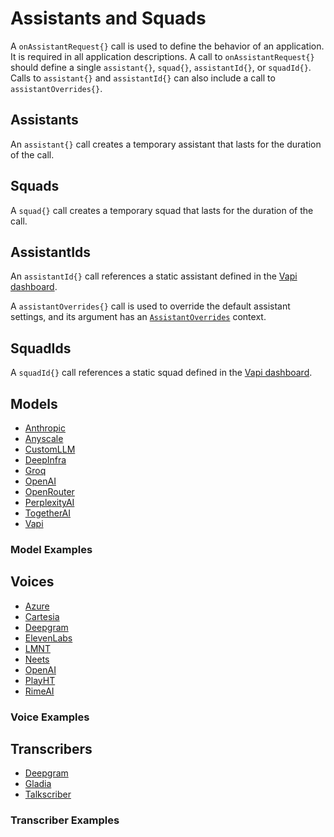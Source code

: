 <show-structure depth="2"/>

# Assistants and Squads

A `onAssistantRequest{}` call is used to define the behavior of an application.
It is required in all application descriptions. A call to `onAssistantRequest{}`
should define a single `assistant{}`, `squad{}`, `assistantId{}`, or `squadId{}`.
Calls to `assistant{}` and `assistantId{}` can also include a call to `assistantOverrides{}`.

## Assistants

An `assistant{}` call creates a temporary assistant that lasts for the duration of the call.

<chapter title="Assistant Example" id="assistant" collapsible="false">
<code-block lang="kotlin" src="src/main/kotlin/assistants/Assistants.kt" include-symbol="assistantExample"/>
</chapter>

## Squads

A `squad{}` call creates a temporary squad that lasts for the duration of the call.

<chapter title="Squad Example" id="squad" collapsible="false">
<code-block lang="kotlin" src="src/main/kotlin/assistants/Assistants.kt" include-symbol="squadExample"/>
</chapter>

## AssistantIds

An `assistantId{}` call references a static assistant defined in
the [Vapi dashboard](https://dashboard.vapi.ai/assistants).

A `assistantOverrides{}` call is used to override the default assistant settings, and its argument has an
[`AssistantOverrides`](%core_url%.assistant/-assistant-overrides/index.html) context.

<chapter title="Assistant Id Example" id="assistantId" collapsible="false">
<code-block lang="kotlin" src="src/main/kotlin/assistants/Assistants.kt" include-symbol="assistantIdExample"/>
</chapter>

## SquadIds

A `squadId{}` call references a static squad defined in the [Vapi dashboard](https://dashboard.vapi.ai/assistants).

<chapter title="Squad Id Example" id="squadId" collapsible="false">
<code-block lang="kotlin" src="src/main/kotlin/assistants/Assistants.kt" include-symbol="squadIdExample"/>
</chapter>

## Models

* [Anthropic](%core_url%.model/-anthropic-model/index.html)
* [Anyscale](%core_url%.model/-anyscale-model/index.html)
* [CustomLLM](%core_url%.model/-custom-l-l-m-model/index.html)
* [DeepInfra](%core_url%.model/-deep-infra-model/index.html)
* [Groq](%core_url%.model/-groq-model/index.html)
* [OpenAI](%core_url%.model/-open-a-i-model/index.html)
* [OpenRouter](%core_url%.model/-open-router-model/index.html)
* [PerplexityAI](%core_url%.model/-perplexity-a-i-model/index.html)
* [TogetherAI](%core_url%.model/-together-a-i-model/index.html)
* [Vapi](%core_url%.model/-vapi-model/index.html)

### Model Examples

<tabs>
  <tab title="Anthropic">
    <code-block lang="kotlin" src="src/main/kotlin/assistants/Models.kt" include-symbol="anthropicExample"/>
  </tab>
  <tab title="Anyscale">
    <code-block lang="kotlin" src="src/main/kotlin/assistants/Models.kt" include-symbol="anyscaleExample"/>
  </tab>
  <tab title="CustomLLM">
    <code-block lang="kotlin" src="src/main/kotlin/assistants/Models.kt" include-symbol="customLLMExample"/>
  </tab>
  <tab title="DeepInfra">
    <code-block lang="kotlin" src="src/main/kotlin/assistants/Models.kt" include-symbol="deepInfraExample"/>
  </tab>
  <tab title="Groq">
    <code-block lang="kotlin" src="src/main/kotlin/assistants/Models.kt" include-symbol="groqExample"/>
  </tab>
  <tab title="OpenAI">
    <code-block lang="kotlin" src="src/main/kotlin/assistants/Models.kt" include-symbol="openAIExample"/>
  </tab>
  <tab title="OpenRouter">
    <code-block lang="kotlin" src="src/main/kotlin/assistants/Models.kt" include-symbol="openRouterExample"/>
  </tab>
  <tab title="PerplexityAI">
    <code-block lang="kotlin" src="src/main/kotlin/assistants/Models.kt" include-symbol="perplexityAIExample"/>
  </tab>
  <tab title="TogetherAI">
    <code-block lang="kotlin" src="src/main/kotlin/assistants/Models.kt" include-symbol="togetherAIExample"/>
  </tab>
  <tab title="Vapi">
    <code-block lang="kotlin" src="src/main/kotlin/assistants/Models.kt" include-symbol="vapiExample"/>
  </tab>
</tabs>

## Voices

* [Azure](%core_url%.voice/-azure-voice/index.html)
* [Cartesia](%core_url%.voice/-cartesia-voice/index.html)
* [Deepgram](%core_url%.voice/-deepgram-voice/index.html)
* [ElevenLabs](%core_url%.voice/-eleven-labs-voice/index.html)
* [LMNT](%core_url%.voice/-l-m-n-t-voice/index.html)
* [Neets](%core_url%.voice/-neets-voice/index.html)
* [OpenAI](%core_url%.voice/-open-a-i-voice/index.html)
* [PlayHT](%core_url%.voice/-play-h-t-voice/index.html)
* [RimeAI](%core_url%.voice/-rime-a-i-voice/index.html)

### Voice Examples

<tabs>
  <tab title="Azure">
    <code-block lang="kotlin" src="src/main/kotlin/assistants/Voices.kt" include-symbol="azureExample"/>
  </tab>
  <tab title="Cartesia">
    <code-block lang="kotlin" src="src/main/kotlin/assistants/Voices.kt" include-symbol="cartesiaExample"/>
  </tab>
  <tab title="Deepgram">
    <code-block lang="kotlin" src="src/main/kotlin/assistants/Voices.kt" include-symbol="deepgramExample"/>
  </tab>
  <tab title="ElevenLabs">
    <code-block lang="kotlin" src="src/main/kotlin/assistants/Voices.kt" include-symbol="elevenLabsExample"/>
  </tab>
  <tab title="LMNT">
    <code-block lang="kotlin" src="src/main/kotlin/assistants/Voices.kt" include-symbol="lmntExample"/>
  </tab>
  <tab title="Neets">
    <code-block lang="kotlin" src="src/main/kotlin/assistants/Voices.kt" include-symbol="neetsExample"/>
  </tab>
  <tab title="OpenAI">
    <code-block lang="kotlin" src="src/main/kotlin/assistants/Voices.kt" include-symbol="openAIExample"/>
  </tab>
  <tab title="PlayHT">
    <code-block lang="kotlin" src="src/main/kotlin/assistants/Voices.kt" include-symbol="playHTExample"/>
  </tab>
  <tab title="RimeAI">
    <code-block lang="kotlin" src="src/main/kotlin/assistants/Voices.kt" include-symbol="rimeAIExample"/>
  </tab>
</tabs>

## Transcribers

* [Deepgram](%core_url%.transcriber/-deepgram-transcriber/index.html)
* [Gladia](%core_url%.transcriber/-gladia-transcriber/index.html)
* [Talkscriber](%core_url%.transcriber/-talkscriber-transcriber/index.html)

### Transcriber Examples

<tabs>
  <tab title="Deepgram">
    <code-block lang="kotlin" src="src/main/kotlin/assistants/Transcribers.kt" include-symbol="deepgramExample"/>
  </tab>
  <tab title="Gladia">
    <code-block lang="kotlin" src="src/main/kotlin/assistants/Transcribers.kt" include-symbol="gladiaExample"/>
  </tab>
  <tab title="Talkscriber">
    <code-block lang="kotlin" src="src/main/kotlin/assistants/Transcribers.kt" include-symbol="talkscriberExample"/>
  </tab>
</tabs>
